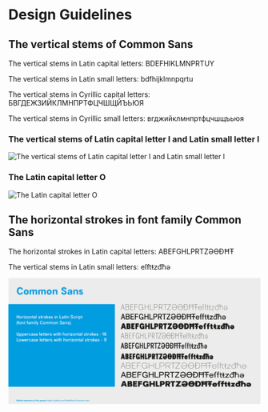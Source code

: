 # Design Guidelines

## The vertical stems of Common Sans

The vertical stems in Latin capital letters: BDEFHIKLMNPRTUY

The vertical stems in Latin small letters: bdfhijklmnpqrtu

The vertical stems in Cyrillic capital letters: БВГДЕЖЗИЙКЛМНПРТФЦЧШЩЙЪЬЮЯ

The vertical stems in Cyrillic small letters: вгджийклмнпртфцчшщъьюя

### The vertical stems of Latin capital letter I and Latin small letter l

![The vertical stems of Latin capital letter I and Latin small letter l](https://github.com/StefanPeev/Common-Sans/blob/main/images/CommonSans_DesignGuide_01.jpg)


### The Latin capital letter O

![The Latin capital letter O](https://github.com/StefanPeev/Common-Sans/blob/main/images/CommonSans_DesignGuide_02.jpg)

## The horizontal strokes in font family Common Sans

The horizontal strokes in Latin capital letters: ABEFGHLPRTZƏƟÐĦŦ

The vertical stems in Latin small letters: eſftŧzđħǝ

![The horizontal strokes in font family Common Sans](https://github.com/StefanPeev/Common-Sans/blob/main/images/CommonSans_DesignGuide_03.jpg)
  
  